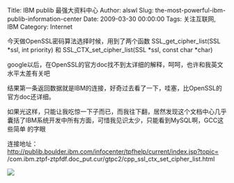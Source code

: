 Title: IBM publib 最强大资料中心
Author: alswl
Slug: the-most-powerful-ibm-publib-information-center
Date: 2009-03-30 00:00:00
Tags: 关注互联网, IBM
Category: Internet

今天做OpenSSL密码算法选择时候，用到了两个函数 SSL_get_cipher_list(SSL *ssl, int priority) 和
SSL_CTX_set_cipher_list(SSL *ssl, const char *char)

google以后，在OpenSSL的官方doc找不到太详细的解释，呵呵，也许和我英文水平太差有关吧

结果第一条返回数据就是IBM的连接，好奇过去看了一下，哇塞，比OpenSSL的官方doc还详细。

如果光这样，只能让我吃惊一下子而已，而我往下翻，居然发现这个文档中心几乎囊括了IBM系统开发中所有方面，可惜我见识太少，只能看到MySQL啊，GCC这些简单
的字眼

连接地址：http://publib.boulder.ibm.com/infocenter/tpfhelp/current/index.jsp?topic=
/com.ibm.ztpf-ztpfdf.doc_put.cur/gtpc2/cpp_ssl_ctx_set_cipher_list.html

![](http://tbn3.google.cn/images?q=tbn:1XCDIW0n3-blkM:)

